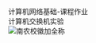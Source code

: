计算机网络基础-课程作业\
计算机交换机实验\
![南农校徽加全称](https://github.com/user-attachments/assets/d1cdf9fe-117f-4bea-8616-fcf50e721133)
